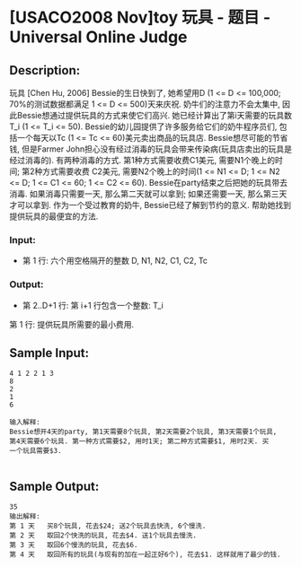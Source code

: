 # [USACO2008 Nov]toy 玩具 - 题目 - Universal Online Judge

## Description: 

玩具 [Chen Hu, 2006] Bessie的生日快到了, 她希望用D (1 <= D <= 100,000; 70%的测试数据都满足 1 <= D <= 500)天来庆祝. 奶牛们的注意力不会太集中, 因此Bessie想通过提供玩具的方式来使它们高兴. 她已经计算出了第i天需要的玩具数T_i (1 <= T_i <= 50). Bessie的幼儿园提供了许多服务给它们的奶牛程序员们, 包括一个每天以Tc (1 <= Tc <= 60)美元卖出商品的玩具店. Bessie想尽可能的节省钱, 但是Farmer John担心没有经过消毒的玩具会带来传染病(玩具店卖出的玩具是经过消毒的). 有两种消毒的方式. 第1种方式需要收费C1美元, 需要N1个晚上的时间; 第2种方式需要收费 C2美元, 需要N2个晚上的时间(1 <= N1 <= D; 1 <= N2 <= D; 1 <= C1 <= 60; 1 <= C2 <= 60). Bessie在party结束之后把她的玩具带去消毒. 如果消毒只需要一天, 那么第二天就可以拿到; 如果还需要一天, 那么第三天才可以拿到. 作为一个受过教育的奶牛, Bessie已经了解到节约的意义. 帮助她找到提供玩具的最便宜的方法. 

### Input: 

* 第 1 行: 六个用空格隔开的整数 D, N1, N2, C1, C2, Tc 

### Output: 

* 第 2..D+1 行: 第 i+1 行包含一个整数: T_i 

第 1 行: 提供玩具所需要的最小费用. 


## Sample Input: 
```
4 1 2 2 1 3
8
2
1
6

输入解释:
Bessie想开4天的party, 第1天需要8个玩具, 第2天需要2个玩具, 第3天需要1个玩具,
第4天需要6个玩具. 第一种方式需要$2, 用时1天; 第二种方式需要$1, 用时2天. 买
一个玩具需要$3.


```

## Sample Output: 
```
35
输出解释:
第 1 天   买8个玩具, 花去$24; 送2个玩具去快洗, 6个慢洗.
第 2 天   取回2个快洗的玩具, 花去$4. 送1个玩具去慢洗.
第 3 天   取回6个慢洗的玩具, 花去$6.
第 4 天   取回所有的玩具(与现有的加在一起正好6个), 花去$1. 这样就用了最少的钱.

```
